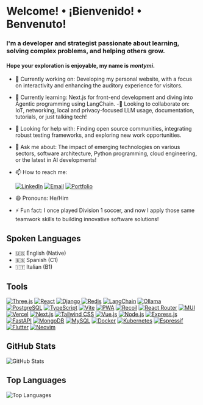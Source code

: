 # Welcome! • ¡Bienvenido! • Benvenuto!
### I'm a developer and strategist passionate about learning, solving complex problems, and helping others grow.
#### Hope your exploration is enjoyable, my name is *montymi*.

- 🔭 Currently working on: Developing my personal website, with a focus on interactivity and enhancing the auditory experience for visitors.
- 🌱 Currently learning: Next.js for front-end development and diving into Agentic programming using LangChain.
-👯 Looking to collaborate on: IoT, networking, local and privacy-focused LLM usage, documentation, tutorials, or just talking tech!
- 🤔  Looking for help with: Finding open source communities, integrating robust testing frameworks, and exploring new work opportunities.
- 💬 Ask me about: The impact of emerging technologies on various sectors, software architecture, Python programming, cloud engineering, or the latest in AI developments!
- 📫 How to reach me:

  [![LinkedIn][linkedin-shield]][linkedin-url] [![Email][email-shield]][email-url] [![Portfolio][website-shield]][website-url]
- 😄 Pronouns: He/Him
- ⚡ Fun fact: I once played Division 1 soccer, and now I apply those same teamwork skills to building innovative software solutions!

## Spoken Languages

- 🇺🇸 English (Native)
- 🇪🇸 Spanish (C1)
- 🇮🇹 Italian (B1)

## Tools

[![Three.js][Three.js]][Three-url]
[![React][React.js]][React-url]
[![Django][Django.py]][Django-url]
[![Redis][Redis.io]][Redis-url]
[![LangChain][LangChain.icon]][LangChain-url]
[![Ollama][Ollama.ai]][Ollama-url]
[![PostgreSQL][PostgreSQL.icon]][PostgreSQL-url]
[![TypeScript][tsLogo]][tsLogo-url]
[![Vite][viteLogo]][viteLogo-url]
[![PWA][pwaLogo]][pwaLogo-url]
[![Recoil][recoilLogo]][recoilLogo-url]
[![React Router][rrLogo]][rrLogo-url]
[![MUI][muiLogo]][muiLogo-url]
[![Vercel][vercelLogo]][vercelLogo-url]
[![Next.js][nextLogo]][nextLogo-url]
[![Tailwind CSS][tailwindLogo]][tailwindLogo-url]
[![Vue.js][vueLogo]][vueLogo-url]
[![Node.js][nodeLogo]][nodeLogo-url]
[![Express.js][expressLogo]][expressLogo-url]
[![FastAPI][fastapiLogo]][fastapiLogo-url]
[![MongoDB][mongoLogo]][mongoLogo-url]
[![MySQL][mysqlLogo]][mysqlLogo-url]
[![Docker][dockerLogo]][dockerLogo-url]
[![Kubernetes][k8nsLogo]][k8nsLogo-url]
[![Espressif][espressifLogo]][espressifLogo-url]
[![Flutter][flutterLogo]][flutterLogo-url]
[![Neovim][neovimLogo]][neovimLogo-url]


## GitHub Stats

![GitHub Stats](https://github-readme-stats.vercel.app/api?username=montymi&show_icons=true&theme=radical)

## Top Languages

![Top Languages](https://github-readme-stats.vercel.app/api/top-langs/?username=montymi&layout=compact&theme=radical)

<!-- 
## GitHub Contributions

### Streak
![GitHub Streak](https://github-readme-streak-stats.herokuapp.com/?user=montymi&theme=radical)

### Board
![GitHub Contribution Board](https://ghchart.rshah.org/montymi)
-->

<!-- MARKDOWN LINKS & IMAGES -->
<!-- https://www.markdownguide.org/basic-syntax/#reference-style-links -->
[Three.js]: https://img.shields.io/badge/Three.js-black.svg?style=for-the-badge&logo=three.js&logoColor=natural
[Three-url]: https://threejs.org/

[React.js]: https://img.shields.io/badge/React-black.svg?style=for-the-badge&logo=react&logoColor=natural
[React-url]: https://reactjs.org/

[Django-url]: https://www.djangoproject.com/
[Django.py]: https://img.shields.io/badge/Django-black.svg?style=for-the-badge&logo=django&logoColor=natural

[Redis-url]: https://redis.io/
[Redis.io]: https://img.shields.io/badge/Redis-black.svg?style=for-the-badge&logo=redis&logoColor=natural

[LangChain-url]: https://langchain.com/
[LangChain.icon]: https://img.shields.io/badge/LangChain-black.svg?style=for-the-badge&logo=langchain&logoColor=natural

[Ollama.ai]: https://img.shields.io/badge/Ollama-black.svg?style=for-the-badge&logo=ollama
[Ollama-url]: https://ollama.com/

[PostgreSQL.icon]: https://img.shields.io/badge/PostgreSQL-black.svg?style=for-the-badge&logo=postgresql&logoColor=natural
[PostgreSQL-url]: https://www.postgresql.org/

[license-shield]: https://img.shields.io/github/license/montymi/montymi.svg?style=for-the-badge
[license-url]: https://github.com/montymi/montymi/blob/master/LICENSE.txt

[linkedin-shield]: https://img.shields.io/badge/-LinkedIn-black.svg?style=for-the-badge&logo=linkedin
[linkedin-url]: https://linkedin.com/in/michael-montanaro

[muiLogo]: https://img.shields.io/badge/-Material%20UI-black.svg?style=for-the-badge&logo=mui&logoColor=natural
[muiLogo-url]: https://mui.com/

[pwaLogo]: https://img.shields.io/badge/-PWA-black.svg?style=for-the-badge&logo=pwa&logoColor=natural
[pwaLogo-url]: https://web.dev/progressive-web-apps/

[recoilLogo]: https://img.shields.io/badge/-Recoil-black.svg?style=for-the-badge&logo=recoil&logoColor=natural
[recoilLogo-url]: https://recoiljs.org/

[rrLogo]: https://img.shields.io/badge/-React%20Router-black.svg?style=for-the-badge&logo=react-router&logoColor=natural
[rrLogo-url]: https://reactrouter.com/

[tsLogo]: https://img.shields.io/badge/-TypeScript-black.svg?style=for-the-badge&logo=typescript&logoColor=natural
[tsLogo-url]: https://www.typescriptlang.org/

[viteLogo]: https://img.shields.io/badge/-Vite-black.svg?style=for-the-badge&logo=vite&logoColor=natural
[viteLogo-url]: https://vitejs.dev/

[vercelLogo]: https://img.shields.io/badge/-Vercel-black.svg?style=for-the-badge&logo=vercel&logoColor=natural
[vercelLogo-url]: https://vercel.com/

[nextLogo]: https://img.shields.io/badge/Next.js-black.svg?style=for-the-badge&logo=next.js&logoColor=natural
[nextLogo-url]: https://nextjs.com/

[tailwindLogo]: https://img.shields.io/badge/Tailwind_CSS-black?style=for-the-badge&logo=tailwindcss
[tailwindLogo-url]: https://tailwindcss.com/

[vueLogo]: https://img.shields.io/badge/Vue.js-black?style=for-the-badge&logo=vue.js
[vueLogo-url]: https://vuejs.org/

[nodeLogo]: https://img.shields.io/badge/Node.js-black?style=for-the-badge&logo=node.js
[nodeLogo-url]: https://nodejs.org/

[expressLogo]: https://img.shields.io/badge/Express.js-black?style=for-the-badge&logo=express
[expressLogo-url]: https://expressjs.com/

[fastapiLogo]: https://img.shields.io/badge/FastAPI-black?style=for-the-badge&logo=fastapi
[fastapiLogo-url]: https://fastapi.tiangolo.com/

[mongoLogo]: https://img.shields.io/badge/MongoDB-black?style=for-the-badge&logo=mongodb
[mongoLogo-url]: https://www.mongodb.com/

[mysqlLogo]: https://img.shields.io/badge/MySQL-black?style=for-the-badge&logo=mysql
[mysqlLogo-url]: https://www.mysql.com/

[dockerLogo]: https://img.shields.io/badge/Docker-black?style=for-the-badge&logo=docker
[dockerLogo-url]: https://www.docker.com/

[k8nsLogo]: https://img.shields.io/badge/Kubernetes-black?style=for-the-badge&logo=kubernetes
[k8nsLogo-url]: https://kubernetes.io/

[espressifLogo]: https://img.shields.io/badge/Espressif-black?style=for-the-badge&logo=espressif&logoColor=natural
[espressifLogo-url]: https://www.espressif.com/

[flutterLogo]: https://img.shields.io/badge/Flutter-black?style=for-the-badge&logo=flutter&logoColor=natural
[flutterLogo-url]: https://flutter.dev/

[neovimLogo]: https://img.shields.io/badge/Neovim-black?style=for-the-badge&logo=neovim&logoColor=natural
[neovimLogo-url]: https://neovim.io/

[email-shield]: https://img.shields.io/badge/-Email-black.svg?style=for-the-badge&logo=gmail&logoColor=natural
[email-url]: mailto:mcmontanaro01@gmail.com

[website-shield]: https://img.shields.io/badge/-Portfolio-black.svg?style=for-the-badge&logo=vercel&logoColor=natural
[website-url]: https://montymi.com
